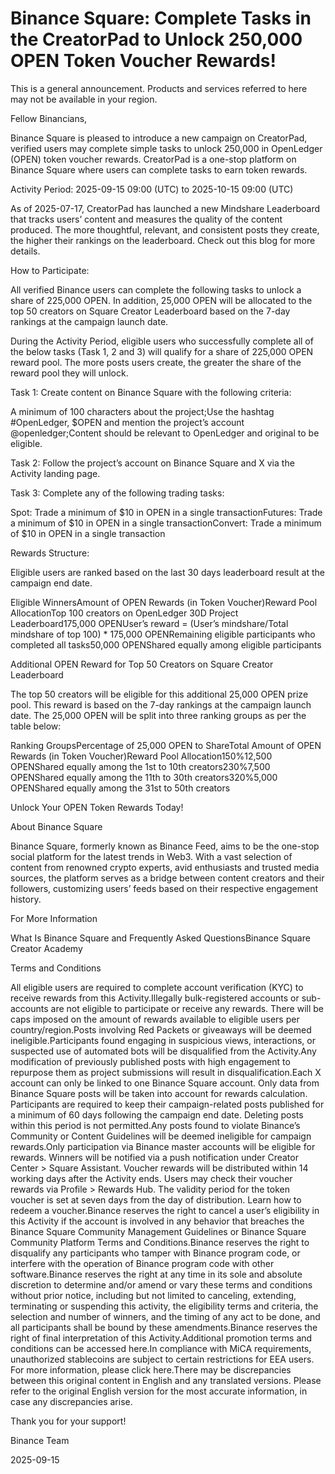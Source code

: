 # Binance Square: Complete Tasks in the CreatorPad to Unlock 250,000 OPEN Token Voucher Rewards!

This is a general announcement. Products and services referred to here may not be available in your region. 

Fellow Binancians,

Binance Square is pleased to introduce a new campaign on CreatorPad, verified users may complete simple tasks to unlock 250,000 in OpenLedger (OPEN) token voucher rewards. CreatorPad is a one-stop platform on Binance Square where users can complete tasks to earn token rewards.

Activity Period: 2025-09-15 09:00 (UTC) to 2025-10-15 09:00 (UTC)

As of 2025-07-17, CreatorPad has launched a new Mindshare Leaderboard that tracks users’ content and measures the quality of the content produced. The more thoughtful, relevant, and consistent posts they create, the higher their rankings on the leaderboard. Check out this blog for more details. 

How to Participate:

All verified Binance users can complete the following tasks to unlock a share of 225,000 OPEN. In addition, 25,000 OPEN will be allocated to the top 50 creators on Square Creator Leaderboard based on the 7-day rankings at the campaign launch date.

During the Activity Period, eligible users who successfully complete all of the below tasks (Task 1, 2 and 3) will qualify for a share of 225,000 OPEN reward pool. The more posts users create, the greater the share of the reward pool they will unlock.

Task 1: Create content on Binance Square with the following criteria: 

A minimum of 100 characters about the project;Use the hashtag #OpenLedger, $OPEN and mention the project’s account @openledger;Content should be relevant to OpenLedger and original to be eligible.

Task 2: Follow the project’s account on Binance Square and X via the Activity landing page. 

Task 3: Complete any of the following trading tasks: 

Spot: Trade a minimum of $10 in OPEN in a single transactionFutures: Trade a minimum of $10 in OPEN in a single transactionConvert: Trade a minimum of $10 in OPEN in a single transaction

Rewards Structure: 

Eligible users are ranked based on the last 30 days leaderboard result at the campaign end date.

Eligible WinnersAmount of OPEN Rewards (in Token Voucher)Reward Pool AllocationTop 100 creators on OpenLedger 30D Project Leaderboard175,000 OPENUser’s reward = (User’s mindshare/Total mindshare of top 100) * 175,000 OPENRemaining eligible participants who completed all tasks50,000 OPENShared equally among eligible participants

Additional OPEN Reward for Top 50 Creators on Square Creator Leaderboard

The top 50 creators will be eligible for this additional 25,000 OPEN prize pool. This reward is based on the 7-day rankings at the campaign launch date. The 25,000 OPEN will be split into three ranking groups as per the table below:

Ranking GroupsPercentage of 25,000 OPEN to ShareTotal Amount of OPEN Rewards (in Token Voucher)Reward Pool Allocation150%12,500 OPENShared equally among the 1st to 10th creators230%7,500 OPENShared equally among the 11th to 30th creators320%5,000 OPENShared equally among the 31st to 50th creators

Unlock Your OPEN Token Rewards Today! 

About Binance Square

Binance Square, formerly known as Binance Feed, aims to be the one-stop social platform for the latest trends in Web3. With a vast selection of content from renowned crypto experts, avid enthusiasts and trusted media sources, the platform serves as a bridge between content creators and their followers, customizing users’ feeds based on their respective engagement history.

For More Information

What Is Binance Square and Frequently Asked QuestionsBinance Square Creator Academy

Terms and Conditions

All eligible users are required to complete account verification (KYC) to receive rewards from this Activity.Illegally bulk-registered accounts or sub-accounts are not eligible to participate or receive any rewards. There will be caps imposed on the amount of rewards available to eligible users per country/region.Posts involving Red Packets or giveaways will be deemed ineligible.Participants found engaging in suspicious views, interactions, or suspected use of automated bots will be disqualified from the Activity.Any modification of previously published posts with high engagement to repurpose them as project submissions will result in disqualification.Each X account can only be linked to one Binance Square account. Only data from Binance Square posts will be taken into account for rewards calculation. Participants are required to keep their campaign-related posts published for a minimum of 60 days following the campaign end date. Deleting posts within this period is not permitted.Any posts found to violate Binance’s Community or Content Guidelines will be deemed ineligible for campaign rewards.Only participation via Binance master accounts will be eligible for rewards. Winners will be notified via a push notification under Creator Center > Square Assistant. Voucher rewards will be distributed within 14 working days after the Activity ends. Users may check their voucher rewards via Profile > Rewards Hub. The validity period for the token voucher is set at seven days from the day of distribution. Learn how to redeem a voucher.Binance reserves the right to cancel a user’s eligibility in this Activity if the account is involved in any behavior that breaches the Binance Square Community Management Guidelines or Binance Square Community Platform Terms and Conditions.Binance reserves the right to disqualify any participants who tamper with Binance program code, or interfere with the operation of Binance program code with other software.Binance reserves the right at any time in its sole and absolute discretion to determine and/or amend or vary these terms and conditions without prior notice, including but not limited to canceling, extending, terminating or suspending this activity, the eligibility terms and criteria, the selection and number of winners, and the timing of any act to be done, and all participants shall be bound by these amendments.Binance reserves the right of final interpretation of this Activity.Additional promotion terms and conditions can be accessed here.In compliance with MiCA requirements, unauthorized stablecoins are subject to certain restrictions for EEA users. For more information, please click here.There may be discrepancies between this original content in English and any translated versions. Please refer to the original English version for the most accurate information, in case any discrepancies arise.

Thank you for your support!

Binance Team

2025-09-15